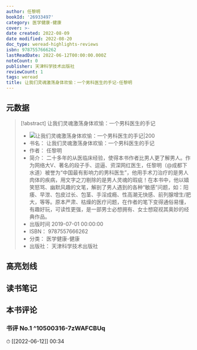 ```yaml
---
author: 任黎明
bookId: '26933497'
category: 医学健康-健康
cover: >-
date created: 2022-08-09
date modified: 2022-08-20
doc_type: weread-highlights-reviews
isbn: 9787557666262
lastReadDate: 2022-06-12T00:00:00.000Z
noteCount: 0
publisher: 天津科学技术出版社
reviewCount: 1
tags: weread
title: 让我们灵魂激荡身体欢愉：一个男科医生的手记-任黎明
---
```


## 元数据

> [!abstract] 让我们灵魂激荡身体欢愉：一个男科医生的手记
> - ![ 让我们灵魂激荡身体欢愉：一个男科医生的手记|200](https://wfqqreader-1252317822.image.myqcloud.com/cover/497/26933497/t7_26933497.jpg)
> - 书名： 让我们灵魂激荡身体欢愉：一个男科医生的手记
> - 作者： 任黎明
> - 简介： 二十多年的从医临床经验，使得本书作者比男人更了解男人。作为网络大V、著名的段子手、逗逼、资深网红医生，任黎明（@成都下水道）被誉为“中国最有影响力的男科医生”，他用手术刀治疗的是男人肉体的疾病，用文字之刀剔除的是男人灵魂的瑕疵！在本书中，他以嬉笑怒骂、幽默风趣的文笔，解剖了男人遇到的各种“敏感”问题，如：阳痿、早泄、包皮过长、包茎、手淫成瘾、性高潮无快感、前列腺增生/肥大，等等。原本严肃、枯燥的医疗问题，在作者的笔下变得通俗易懂，有趣好玩，可读性更强，是一部男士必想拥有、女士想窥视其奥妙的经典作品。
> - 出版时间 2019-07-01 00:00:00
> - ISBN： 9787557666262
> - 分类： 医学健康-健康
> - 出版社： 天津科学技术出版社

## 高亮划线

## 读书笔记

## 本书评论

### 书评 No.1 ^10500316-7zWAFCBUq

⏱ [[2022-06-12]] 00:34
